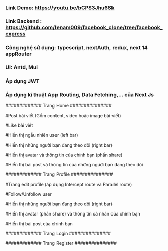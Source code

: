 ### Link Demo: https://youtu.be/bCPS3Jhu6Sk

### Link Backend : https://github.com/lenam009/facebook_clone/tree/facebook_express

### Công nghệ sử dụng: typescript, nextAuth, redux, next 14 appRouter

### UI: Antd, Mui

### Áp dụng JWT

### Áp dụng kĩ thuật App Routing, Data Fetching,... của Next Js

############# Trang Home ###############

#Post bài viết (Gồm content, video hoặc image bài viết)

#Like bài viết

#Hiển thị ngẫu nhiên user (left bar)

#Hiển thị những người bạn đang theo dõi (right bar)

#Hiển thị avatar và thông tin của chính bạn (phần share)

#Hiển thị bài post và thông tin của những người bạn đang theo dõi

############# Trang Profile ###############

#Trang edit profile (áp dụng Intercept route và Parallel route)

#Follow/Unfollow user

#Hiển thị những người bạn đang theo dõi (right bar)

#Hiển thị avatar (phần share) và thông tin cả nhân của chính bạn

#Hiển thị bài post của chính bạn

############# Trang Login ###############

############# Trang Register ###############
